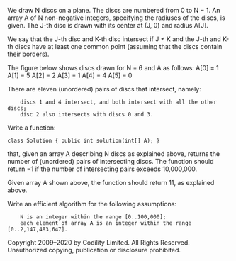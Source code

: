 We draw N discs on a plane. The discs are numbered from 0 to N − 1. An array A of N non-negative integers, specifying the radiuses of the discs, is given. The J-th disc is drawn with its center at (J, 0) and radius A[J].

We say that the J-th disc and K-th disc intersect if J ≠ K and the J-th and K-th discs have at least one common point (assuming that the discs contain their borders).

The figure below shows discs drawn for N = 6 and A as follows:
  A[0] = 1
  A[1] = 5
  A[2] = 2
  A[3] = 1
  A[4] = 4
  A[5] = 0

  There are eleven (unordered) pairs of discs that intersect, namely:

        discs 1 and 4 intersect, and both intersect with all the other discs;
        disc 2 also intersects with discs 0 and 3.

Write a function:

    class Solution { public int solution(int[] A); }

that, given an array A describing N discs as explained above, returns the number of (unordered) pairs of intersecting discs. The function should return −1 if the number of intersecting pairs exceeds 10,000,000.

Given array A shown above, the function should return 11, as explained above.

Write an efficient algorithm for the following assumptions:

        N is an integer within the range [0..100,000];
        each element of array A is an integer within the range [0..2,147,483,647].

Copyright 2009–2020 by Codility Limited. All Rights Reserved. Unauthorized copying, publication or disclosure prohibited.
